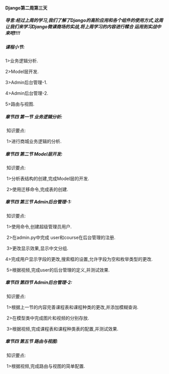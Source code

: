 #### Django第二周第三天

##### 导言:经过上周的学习,我们了解了Django的高阶应用和各个组件的使用方式,这周让我们来学习Django微课商场的实战,将上周学习的内容进行糅合 运用到实战中来吧!!!!

##### **课程小节:**  

1>业务逻辑分析.

2>Model层开发.

3>Admin后台管理-1.

4>Admin后台管理-2.

5>路由与视图.

##### **章节四 第一节 业务逻辑分析:**

​    知识要点:

​    1>进行商城业务逻辑的分析.

##### **章节四 第二节 Model层开发:**

​    知识要点:

​        1>分析表结构的创建,完成Model层的开发.

​        2>使用迁移命令,完成表的创建.

##### **章节四 第三节 Admin后台管理-1:**

​    知识要点:

​        1>使用命令,创建超级管理员用户.

​        2>在admin.py中完成 user和course在后台管理的注册.

​        3>更改显示效果,显示中文分组.

​        4>完成用户显示字段的更改,搜索框的设置,允许字段为空和枚举类型的更改.

​        5>根据视频,完成user的后台管理的定义,并测试效果.

##### **章节四 第四节 Admin后台管理-2:**

​    知识要点:

​        1>根据上一节的内容完善课程表和课程种类的更改,并添加模糊查询.

​        2>在模型类中完成图片和视频的分别存放.

​        3>根据视频,完成课程表和课程种类表的配置,并测试效果.

##### **章节四 第五节 路由与视图:**

​    知识要点:

​        1>根据视频,完成路由与视图的简单配置.        